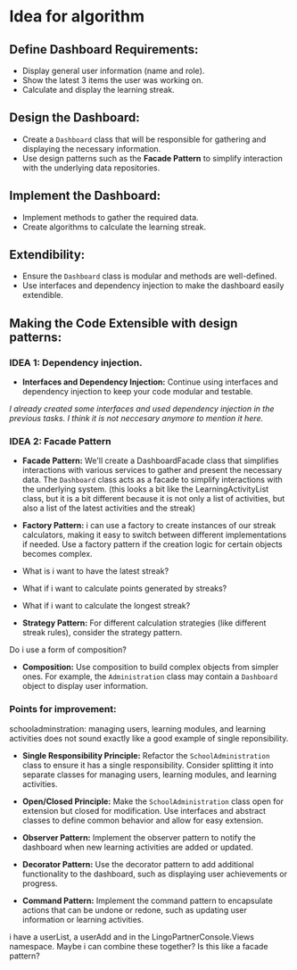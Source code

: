 # Idea for algorithm

## Define Dashboard Requirements:
-   Display general user information (name and role).
-   Show the latest 3 items the user was working on.
-   Calculate and display the learning streak.
## Design the Dashboard:
-   Create a `Dashboard` class that will be responsible for gathering and displaying the necessary information.
-   Use design patterns such as the **Facade Pattern** to simplify interaction with the underlying data repositories.
## Implement the Dashboard:
-   Implement methods to gather the required data.
-   Create algorithms to calculate the learning streak.
## Extendibility:
-   Ensure the `Dashboard` class is modular and methods are well-defined.
-   Use interfaces and dependency injection to make the dashboard easily extendible.

## Making the Code Extensible with design patterns:

### IDEA 1: Dependency injection. 

-   **Interfaces and Dependency Injection:** Continue using interfaces and dependency injection to keep your code modular and testable.

_I already created some interfaces and used dependency injection in the previous tasks. I think it is not neccesary anymore to mention it here._

### IDEA 2: Facade Pattern

-   **Facade Pattern:** We'll create a DashboardFacade class that simplifies interactions with various services to gather and present the necessary data.
The `Dashboard` class acts as a facade to simplify interactions with the underlying system. 
(this looks a bit like the LearningActivityList class, but it is a bit different because it is not only a list of activities, but also a list of the latest activities and the streak)

-   **Factory Pattern:** i can use a factory to create instances of our streak calculators, making it easy to switch between different implementations if needed.
Use a factory pattern if the creation logic for certain objects becomes complex.
- What is i want to have the latest streak? 
- What if i want to calculate points generated by streaks? 
- What if i want to calculate the longest streak?

-   **Strategy Pattern:** For different calculation strategies (like different streak rules), consider the strategy pattern.


Do i use a form of composition? 
-  **Composition:** Use composition to build complex objects from simpler ones. For example, the `Administration` class may contain a `Dashboard` object to display user information.


### Points for improvement: 

schooladminstration: 
managing users, learning modules, and learning activities does not sound exactly like a good example of single reponsibility. 
-   **Single Responsibility Principle:** Refactor the `SchoolAdministration` class to ensure it has a single responsibility. Consider splitting it into separate classes for managing users, learning modules, and learning activities.
-   **Open/Closed Principle:** Make the `SchoolAdministration` class open for extension but closed for modification. Use interfaces and abstract classes to define common behavior and allow for easy extension.

-   **Observer Pattern:** Implement the observer pattern to notify the dashboard when new learning activities are added or updated.
-   **Decorator Pattern:** Use the decorator pattern to add additional functionality to the dashboard, such as displaying user achievements or progress.
-   **Command Pattern:** Implement the command pattern to encapsulate actions that can be undone or redone, such as updating user information or learning activities.

i have a userList, a userAdd and in the LingoPartnerConsole.Views namespace. Maybe i can combine these together? Is this like a facade pattern?


